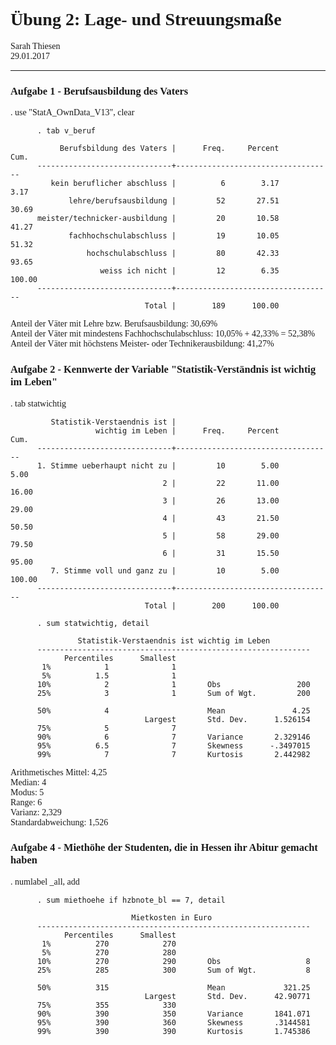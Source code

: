 <!doctype html>
<html>
<head>
<meta charset="utf-8">
<title>
Statistik A: Übung 2
</title>
<style>
.main-container {
max-width: 940px;
margin-left: auto;
margin-right: auto;
}
body {
font-family: "sans-serif";
}
}
</style>
</head>
<body>
<div class="container-fluid main-container">
<h1>
Übung 2: Lage- und Streuungsmaße
</h1>
Sarah Thiesen<br> 29.01.2017
<hr />
<h3>
Aufgabe 1 - Berufsausbildung des Vaters
</h3>
          .  use "StatA_OwnData_V13", clear
          
          . tab v_beruf
          
               Berufsbildung des Vaters |      Freq.     Percent        Cum.
          ------------------------------+-----------------------------------
             kein beruflicher abschluss |          6        3.17        3.17
                 lehre/berufsausbildung |         52       27.51       30.69
          meister/technicker-ausbildung |         20       10.58       41.27
                 fachhochschulabschluss |         19       10.05       51.32
                     hochschulabschluss |         80       42.33       93.65
                        weiss ich nicht |         12        6.35      100.00
          ------------------------------+-----------------------------------
                                  Total |        189      100.00
          
          

<p>
Anteil der Väter mit Lehre bzw. Berufsausbildung: 30,69% <br> Anteil der
Väter mit mindestens Fachhochschulabschluss: 10,05% + 42,33% = 52,38%
<br
> Anteil der Väter mit höchstens Meister- oder Technikerausbildung:
41,27%
</p>
<h3>
Aufgabe 2 - Kennwerte der Variable "Statistik-Verständnis ist wichtig im
Leben"
</h3>
          .  tab statwichtig
          
             Statistik-Verstaendnis ist |
                       wichtig im Leben |      Freq.     Percent        Cum.
          ------------------------------+-----------------------------------
          1. Stimme ueberhaupt nicht zu |         10        5.00        5.00
                                      2 |         22       11.00       16.00
                                      3 |         26       13.00       29.00
                                      4 |         43       21.50       50.50
                                      5 |         58       29.00       79.50
                                      6 |         31       15.50       95.00
             7. Stimme voll und ganz zu |         10        5.00      100.00
          ------------------------------+-----------------------------------
                                  Total |        200      100.00
          
          . sum statwichtig, detail
          
                   Statistik-Verstaendnis ist wichtig im Leben
          -------------------------------------------------------------
                Percentiles      Smallest
           1%            1              1
           5%          1.5              1
          10%            2              1       Obs                 200
          25%            3              1       Sum of Wgt.         200
          
          50%            4                      Mean               4.25
                                  Largest       Std. Dev.      1.526154
          75%            5              7
          90%            6              7       Variance       2.329146
          95%          6.5              7       Skewness      -.3497015
          99%            7              7       Kurtosis       2.442982
          
          

<p>
Arithmetisches Mittel: 4,25<br> Median: 4<br> Modus: 5<br> Range: 6<br>
Varianz: 2,329<br> Standardabweichung: 1,526<br>
</p>
<h3>
Aufgabe 4 - Miethöhe der Studenten, die in Hessen ihr Abitur gemacht
haben
</h3>
          .  numlabel _all, add
          
          
          . sum miethoehe if hzbnote_bl == 7, detail
          
                               Mietkosten in Euro
          -------------------------------------------------------------
                Percentiles      Smallest
           1%          270            270
           5%          270            280
          10%          270            290       Obs                   8
          25%          285            300       Sum of Wgt.           8
          
          50%          315                      Mean             321.25
                                  Largest       Std. Dev.      42.90771
          75%          355            330
          90%          390            350       Variance       1841.071
          95%          390            360       Skewness       .3144581
          99%          390            390       Kurtosis       1.745386
          
          
